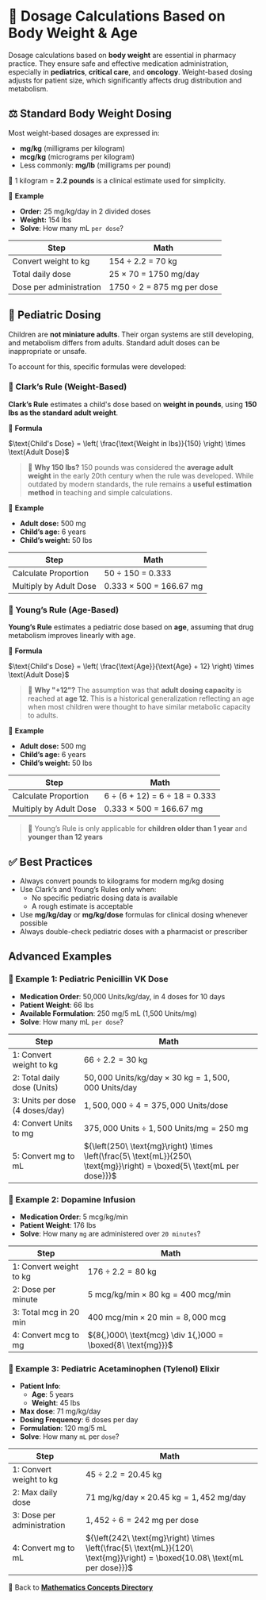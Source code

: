 # 🧮 Dosage Calculations Based on Body Weight & Age

Dosage calculations based on **body weight** are essential in pharmacy practice. They ensure safe and effective medication administration, especially in **pediatrics**, **critical care**, and **oncology**. Weight-based dosing adjusts for patient size, which significantly affects drug distribution and metabolism.

## ⚖️ Standard Body Weight Dosing

Most weight-based dosages are expressed in:

- **mg/kg** (milligrams per kilogram)
- **mcg/kg** (micrograms per kilogram)
- Less commonly: **mg/lb** (milligrams per pound)

📍 1 kilogram = **2.2 pounds** is a clinical estimate used for simplicity.

🧪 **Example**

- **Order:** 25 mg/kg/day in 2 divided doses  
- **Weight:** 154 lbs
- **Solve**: How many mL `per dose`?

| Step | Math |
|------|------|
| Convert weight to kg | 154 ÷ 2.2 = 70 kg |
| Total daily dose | 25 × 70 = 1750 mg/day |
| Dose per administration | 1750 ÷ 2 = 875 mg per dose |

## 👶 Pediatric Dosing

Children are **not miniature adults**. Their organ systems are still developing, and metabolism differs from adults. Standard adult doses can be inappropriate or unsafe.

To account for this, specific formulas were developed:

### 🧮 Clark’s Rule (Weight-Based)

**Clark’s Rule** estimates a child's dose based on **weight in pounds**, using **150 lbs as the standard adult weight**.

📐 **Formula**

$\text{Child's Dose} = \left( \frac{\text{Weight in lbs}}{150} \right) \times \text{Adult Dose}$

> 📍 **Why 150 lbs?** 150 pounds was considered the **average adult weight** in the early 20th century when the rule was developed. While outdated by modern standards, the rule remains a **useful estimation method** in teaching and simple calculations.

🧪 **Example**

- **Adult dose:** 500 mg  
- **Child’s age:** 6 years
- **Child’s weight:** 50 lbs

| Step | Math |
|------|------|
| Calculate Proportion | 50 ÷ 150 = 0.333 |
| Multiply by Adult Dose | 0.333 × 500 = 166.67 mg |

### 🧮 Young’s Rule (Age-Based)

**Young’s Rule** estimates a pediatric dose based on **age**, assuming that drug metabolism improves linearly with age.

📐 **Formula**

$\text{Child's Dose} = \left( \frac{\text{Age}}{\text{Age} + 12} \right) \times \text{Adult Dose}$

> 📍 **Why "+12"?** The assumption was that **adult dosing capacity** is reached at **age 12**. This is a historical generalization reflecting an age when most children were thought to have similar metabolic capacity to adults.

🧪 **Example**

- **Adult dose:** 500 mg
- **Child’s age:** 6 years  
- **Child’s weight:** 50 lbs

| Step | Math |
|------|------|
| Calculate Proportion | 6 ÷ (6 + 12) = 6 ÷ 18 = 0.333 |
| Multiply by Adult Dose | 0.333 × 500 = 166.67 mg |

> 🚨 Young’s Rule is only applicable for **children older than 1 year** and **younger than 12 years**

## ✅ Best Practices

- Always convert pounds to kilograms for modern mg/kg dosing
- Use Clark’s and Young’s Rules only when:
  - No specific pediatric dosing data is available
  - A rough estimate is acceptable
- Use **mg/kg/day** or **mg/kg/dose** formulas for clinical dosing whenever possible
- Always double-check pediatric doses with a pharmacist or prescriber

## Advanced Examples

### 🧪 Example 1: Pediatric Penicillin VK Dose

- **Medication Order**: 50,000 Units/kg/day, in 4 doses for 10 days
- **Patient Weight**: 66 lbs
- **Available Formulation**: 250 mg/5 mL (1,500 Units/mg)
- **Solve**: How many mL `per dose`?

| Step | Math |
|------|------|
| 1: Convert weight to kg | ${66 \div 2.2 = 30\ \text{kg}}$ |
| 2: Total daily dose (Units) | ${50{,}000\ \text{Units/kg/day} \times 30\ \text{kg} = 1{,}500{,}000\ \text{Units/day}}$ |
| 3: Units per dose (4 doses/day) | ${1{,}500{,}000 \div 4 = 375{,}000\ \text{Units/dose}}$ |
| 4: Convert Units to mg | ${375{,}000\ \text{Units} \div 1{,}500\ \text{Units/mg} = 250\ \text{mg}}$ |
| 5: Convert mg to mL | ${\left(250\ \text{mg}\right) \times \left(\frac{5\ \text{mL}}{250\ \text{mg}}\right) = \boxed{5\ \text{mL per dose}}}$ |

### 🧪 Example 2: Dopamine Infusion

- **Medication Order**: 5 mcg/kg/min
- **Patient Weight**: 176 lbs
- **Solve**: How many `mg` are administered over `20 minutes`?

| Step | Math |
|------|------|
| 1: Convert weight to kg | ${176 \div 2.2 = 80\ \text{kg}}$ |
| 2: Dose per minute | ${5\ \text{mcg/kg/min} \times 80\ \text{kg} = 400\ \text{mcg/min}}$ |
| 3: Total mcg in 20 min | ${400\ \text{mcg/min} \times 20\ \text{min} = 8{,}000\ \text{mcg}}$ |
| 4: Convert mcg to mg | ${8{,}000\ \text{mcg} \div 1{,}000 = \boxed{8\ \text{mg}}}$ |

### 🧪 Example 3: Pediatric Acetaminophen (Tylenol) Elixir

- **Patient Info**:
  - **Age**: 5 years
  - **Weight**: 45 lbs
- **Max dose**: 71 mg/kg/day
- **Dosing Frequency**: 6 doses per day
- **Formulation**: 120 mg/5 mL
- **Solve**: How many `mL` per `dose`?

| Step | Math |
|------|------|
| 1: Convert weight to kg | ${45 \div 2.2 = 20.45\ \text{kg}}$ |
| 2: Max daily dose | ${71\ \text{mg/kg/day} \times 20.45\ \text{kg} = 1{,}452\ \text{mg/day}}$ |
| 3: Dose per administration | ${1{,}452 \div 6 = 242\ \text{mg per dose}}$ |
| 4: Convert mg to mL | ${\left(242\ \text{mg}\right) \times \left(\frac{5\ \text{mL}}{120\ \text{mg}}\right) = \boxed{10.08\ \text{mL per dose}}}$ |

🔗 Back to [**Mathematics Concepts Directory**](./readme.md)

<!-- 
## Reference

Pharmacy Calculations, 6e; Morton Publishing | Chapter 27
-->